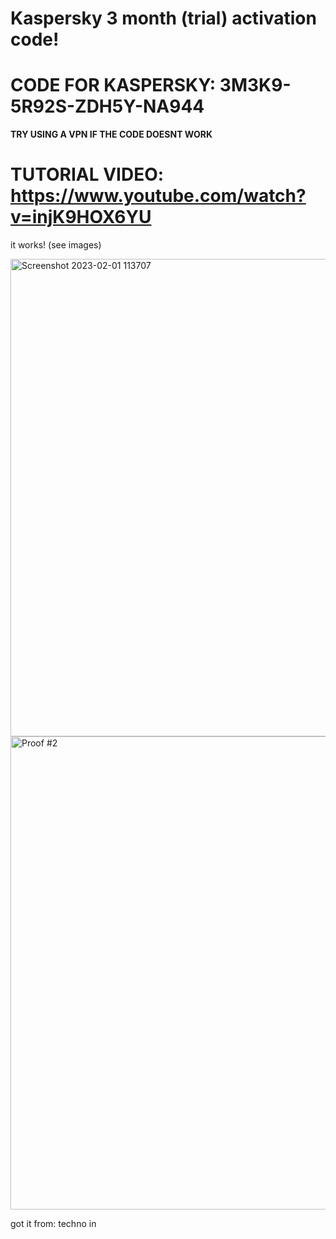 # Kaspersky 3 month (trial) activation code!

# **CODE FOR KASPERSKY: 3M3K9-5R92S-ZDH5Y-NA944**
 
**TRY USING A VPN IF THE CODE DOESNT WORK**

# TUTORIAL VIDEO: https://www.youtube.com/watch?v=injK9HOX6YU

it works! (see images)


<img width="764" alt="Screenshot 2023-02-01 113707" src="https://user-images.githubusercontent.com/123305689/216149559-149e4545-0174-4019-9c33-fd393d5a28cb.png">

<img width="757" alt="Proof #2" src="https://user-images.githubusercontent.com/123305689/216149935-bf03ae2e-46c2-4a3d-ba93-6de7aa234c48.png">



got it from: techno in
